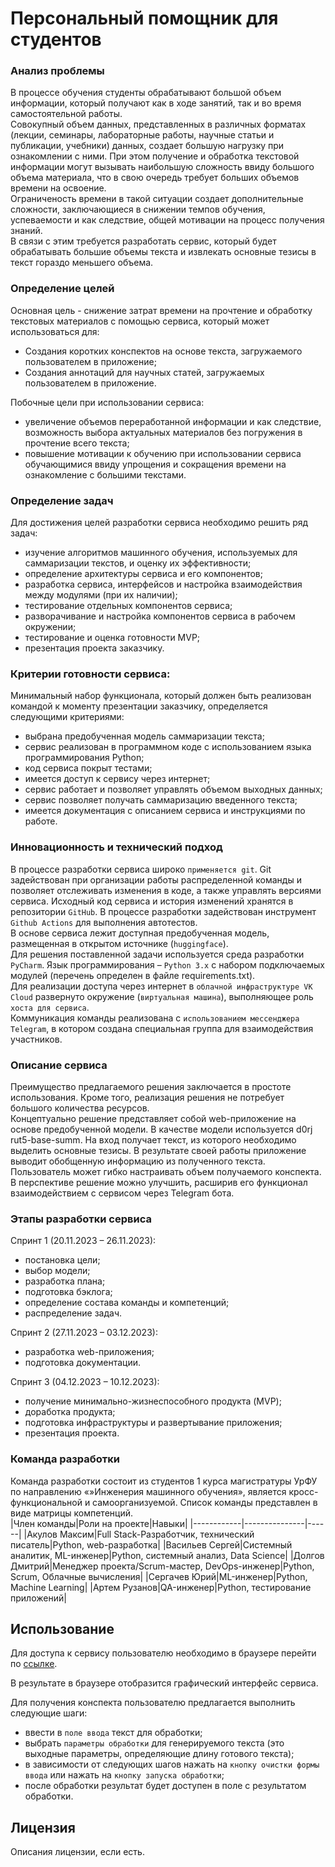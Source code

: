 # Персональный помощник для студентов

### Анализ проблемы
В процессе обучения студенты обрабатывают большой объем информации, который получают как в ходе занятий, так и во время самостоятельной работы.\
Совокупный объем данных, представленных в различных форматах (лекции, семинары, лабораторные работы, научные статьи и публикации, учебники) данных, создает большую нагрузку при ознакомлении с ними. При этом получение и обработка текстовой информации могут вызывать наибольшую сложность ввиду большого объема материала, что в свою очередь требует больших объемов времени на освоение.\
Ограниченость времени в такой ситуации создает дополнительные сложности, заключающиеся в снижении темпов обучения, успеваемости и как следствие, общей мотивации на процесс получения знаний.\
В связи с этим требуется разработать сервис, который будет обрабатывать большие объемы текста и извлекать основные тезисы в текст гораздо меньшего объема.

### Определение целей
Основная цель - снижение затрат времени на прочтение и обработку текстовых материалов с помощью сервиса, который может использоваться для:
- Создания коротких конспектов на основе текста, загружаемого пользователем в приложение;
- Создания аннотаций для научных статей, загружаемых пользователем в приложение.

Побочные цели при использовании сервиса:
- увеличение объемов переработанной информации и как следствие, возможность выбора актуальных материалов без погружения в прочтение всего текста;
- повышение мотивации к обучению при использовании сервиса обучающимися ввиду упрощения и сокращения времени на ознакомление с большими текстами.

### Определение задач
Для достижения целей разработки сервиса необходимо решить ряд задач:
- изучение алгоритмов машинного обучения, используемых для саммаризации текстов, и оценку их эффективности;
- определение архитектуры сервиса и его компонентов;
- разработка сервиса, интерфейсов и настройка взаимодействия между модулями (при их наличии);
- тестирование отдельных компонентов сервиса;
- разворачивание и настройка компонентов сервиса в рабочем окружении;
- тестирование и оценка готовности MVP;
- презентация проекта заказчику.

### Критерии готовности сервиса:
Минимальный набор функционала, который должен быть реализован командой к моменту презентации заказчику, определяется следующими критериями:
- выбрана предобученная модель саммаризации текста;
- сервис реализован в программном коде с использованием языка программирования Python;
- код сервиса покрыт тестами;
- имеется доступ к сервису через интернет;
- сервис работает и позволяет управлять объемом выходных данных;
- сервис позволяет получать саммаризацию введенного текста;
- имеется документация с описанием сервиса и инструкциями по работе.

### Инновационность и технический подход
В процессе разработки сервиса широко `применяется git`. Git задействован при организации работы распределенной команды и позволяет отслеживать изменения в коде, а также управлять версиями сервиса. Исходный код сервиса и история изменений хранятся в репозитории `GitHub`. В процессе разработки задействован инструмент `Github Actions` для выполнения автотестов.\
В основе сервиса лежит доступная предобученная модель, размещенная в открытом источнике (`huggingface`).\
Для решения поставленной задачи используется среда разработки `PyCharm`. Язык программирования – `Python 3.x` с набором подключаемых модулей (перечень определен в файле requirements.txt).\
Для реализации доступа через интернет в `облачной инфраструктуре VK Cloud` развернуто окружение (`виртуальная машина`), выполняющее роль `хоста для сервиса`.\
Коммуникация команды реализована с `использованием мессенджера Telegram`, в котором создана специальная группа для взаимодействия участников.

### Описание сервиса
Преимущество предлагаемого решения заключается в простоте использования. Кроме того, реализация решения не потребует большого количества ресурсов.\
Концептуально решение представляет собой web-приложение на основе предобученной модели. В качестве модели используется d0rj rut5-base-summ. На вход получает текст, из которого необходимо выделить основные тезисы. В результате своей работы приложение выводит обобщенную информацию из  полученного текста. Пользователь может гибко настраивать объем получаемого конспекта.\
В перспективе решение можно улучшить, расширив его функционал взаимодействием с сервисом через Telegram бота.


### Этапы разработки сервиса
Спринт 1 (20.11.2023 – 26.11.2023): 
- постановка цели;
- выбор модели;
- разработка плана;
- подготовка бэклога;
- определение состава команды и компетенций;
- распределение задач.

Спринт 2 (27.11.2023 – 03.12.2023):
- разработка web-приложения;
- подготовка документации.

Спринт 3 (04.12.2023 – 10.12.2023):
- получение минимально-жизнеспособного продукта (MVP);
- доработка продукта;
- подготовка инфраструктуры и развертывание приложения;
- презентация проекта.

### Команда разработки
Команда разработки состоит из студентов 1 курса магистратуры УрФУ по направлению «»Инженерия машинного обучения», является кросс-функциональной и самоорганизуемой. Список команды представлен в виде матрицы компетенций.\
|Член команды|Роли на проекте|Навыки|
|------------|---------------|------|
|Акулов Максим|Full Stack-Разработчик, технический писатель|Python, web-разработка|
|Васильев Сергей|Системный аналитик, ML-инженер|Python, системный анализ, Data Science|
|Долгов Дмитрий|Менеджер проекта/Scrum-мастер, DevOps-инженер|Python, Scrum, Облачные вычисления|
|Сергачев Юрий|ML-инженер|Python, Machine Learning|
|Артем Рузанов|QA-инженер|Python, тестирование приложений|

## Использование
Для доступа к сервису пользователю необходимо в браузере перейти по [ссылке](http://mint-possum-7b2yyozy5dm8fsfg.212.233.78.98.modelz.live/).

В результате в браузере отобразится графический интерфейс сервиса.

Для получения конспекта пользователю предлагается выполнить следующие шаги:
- ввести в `поле ввода` текст для обработки;
- выбрать `параметры обработки` для генерируемого текста (это выходные параметры, определяющие длину готового текста);
- в зависимости от следующих шагов нажать на `кнопку очистки формы ввода` или нажать на `кнопку запуска обработки`;
- после обработки результат будет доступен в поле с результатом обработки.

## Лицензия

Описания лицензии, если есть.
